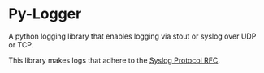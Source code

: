 # Py-Logger

A python logging library that enables logging via stout or syslog over UDP or TCP.

This library makes logs that adhere to the [Syslog Protocol RFC](https://tools.ietf.org/html/rfc5424).
